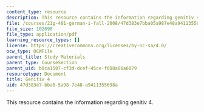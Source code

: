 ```yaml
---
content_type: resource
description: This resource contains the information regarding genitiv 4.
file: /courses/21g-401-german-i-fall-2008/47d383e7bba05a987e48a9411355698a_MIT21G_401F08_genitiv4.pdf
file_size: 102698
file_type: application/pdf
learning_resource_types: []
license: https://creativecommons.org/licenses/by-nc-sa/4.0/
ocw_type: OCWFile
parent_title: Study Materials
parent_type: CourseSection
parent_uid: b0ca1507-cf3d-dcef-45ce-f688a86a6079
resourcetype: Document
title: Genitiv 4
uid: 47d383e7-bba0-5a98-7e48-a9411355698a
---
```

This resource contains the information regarding genitiv 4.